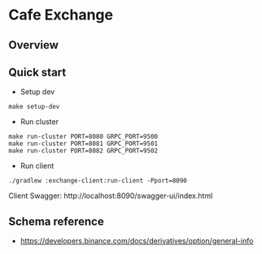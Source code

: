 # Cafe Exchange

## Overview

## Quick start

- Setup dev

```shell
make setup-dev
```

- Run cluster

```shell
make run-cluster PORT=8080 GRPC_PORT=9500
make run-cluster PORT=8081 GRPC_PORT=9501
make run-cluster PORT=8082 GRPC_PORT=9502
```

- Run client

```shell
./gradlew :exchange-client:run-client -Pport=8090
```

Client Swagger: http://localhost:8090/swagger-ui/index.html

## Schema reference

- https://developers.binance.com/docs/derivatives/option/general-info

